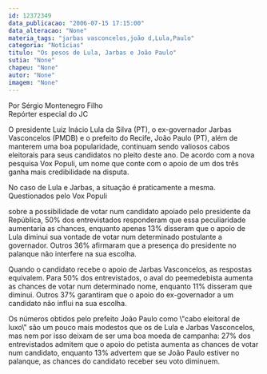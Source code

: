 ```yaml
---
id: 12372349
data_publicacao: "2006-07-15 17:15:00"
data_alteracao: "None"
materia_tags: "jarbas vasconcelos,joão d,Lula,Paulo"
categoria: "Notícias"
titulo: "Os pesos de Lula, Jarbas e João Paulo"
sutia: "None"
chapeu: "None"
autor: "None"
imagem: "None"
---
```

<p><P>Por Sérgio Montenegro Filho<BR>Repórter especial do JC</P></p>
<p><P>O presidente Luiz Inácio Lula da Silva (PT), o ex-governador Jarbas Vasconcelos (PMDB) e o prefeito do Recife, João Paulo (PT), além de manterem uma boa popularidade, continuam sendo valiosos cabos eleitorais para seus candidatos no pleito deste ano. De acordo com a nova pesquisa Vox Populi, um nome que conte com o apoio de um dos três ganha mais credibilidade na disputa. </P></p>
<p><P>No caso de Lula e Jarbas, a situação é praticamente a mesma. Questionados pelo Vox Populi</p>
<p> sobre a possibilidade de votar num candidato apoiado pelo presidente da República, 50% dos entrevistados responderam que essa peculiaridade aumentaria as chances, enquanto apenas 13% disseram que o apoio de Lula diminui sua vontade de votar num determinado postulante a governador. Outros 36% afirmaram que a presença do presidente no palanque não interfere na sua escolha. </P></p>
<p><P>Quando o candidato recebe o apoio de Jarbas Vasconcelos, as respostas equivalem. Para 50% dos entrevistados, o aval do peemedebista aumenta as chances de votar num determinado nome, enquanto 11% disseram que diminui. Outros 37% garantiram que o apoio do ex-governador a um candidato não influi na sua escolha. </P></p>
<p><P>Os números obtidos pelo prefeito João Paulo como \"cabo eleitoral de luxo\" são um pouco mais modestos que os de Lula e Jarbas Vasconcelos, mas nem por isso deixam de ser uma boa moeda de campanha: 27% dos entrevistados admitem que o apoio do petista aumenta as chances de votar num candidato, enquanto 13% advertem que se João Paulo estiver no palanque, as chances do candidato receber seu voto diminuem.</P> </p>

